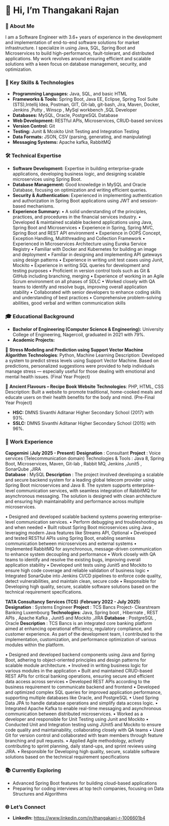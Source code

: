 # 👋 Hi, I’m Thangakani Rajan

### 🎯 About Me
I am a Software Engineer with 3.6+ years of experience in the development and implementation of end-to-end software solutions for market infrastructure. I specialize in using Java, SQL, Spring Boot and Microservices to build high-performance, fault-tolerant, and distributed applications. My work revolves around ensuring efficient and scalable solutions with a keen focus on database management, security, and optimization.

### 🚀 Key Skills & Technologies
- **Programming Languages:** Java, SQL, and basic HTML
- **Frameworks & Tools:** Spring Boot, Java EE, Eclipse, Spring Tool Suite (STS),Intellij Idea,  Postman, GIT, Git-lab, git-bash, Jira, Maven, Docker, Jenkins ,Putty , Winscp , MySql workbench ,SQL Developer
- **Databases:** MySQL, Oracle, PostgreSQL Database
- **Web Development:** RESTful APIs, Microservices, CRUD-based services
- **Version Control:** Git
- **Testing:** Junit & Mcokito Unit Testing and Integration Testing 
- **Data Formats:** JSON, CSV (parsing, generating, and manipulating)
- **Messaging Systems:** Apache kafka, RabbitMQ

### 🛠 Technical Expertise
- **Software Development:** Expertise in building enterprise-grade applications, developing business logic, and designing scalable microservices using Spring Boot.
- **Database Management:** Good knowledge in MySQL and Oracle Database, focusing on optimization and writing efficient queries.
- **Security & Authentication:** Experienced in implementing authentication and authorization in Spring Boot applications using JWT and session-based mechanisms.
- **Experience Summary:**
        • A solid understanding of the principles, practices, and procedures in the financial services industry.
        •	Developed & maintained scalable backend applications using Java, Spring Boot and Microservices
        •	Experience in Spring, Spring MVC, Spring Boot and REST API environment
        •	Experience in OOPS Concept, Exception Handling, Multithreading and Collection Framework
        •	Experienced in Microservices Architecture using Eureka Service Registry
        •	Familiar with Docker and Kubernetes for building an image and deployment
        •	Familiar in designing and implementing API gateways using design patterns
        •	Experience in writing unit test cases using Junit, Mockito
        •	Experience in writing SQL queries for development and testing purposes
        •	Proficient in version control tools such as Git & GitHub including branching, merging
        •	Experience of working in an Agile Scrum environment on all phases of SDLC
        •	Worked closely with QA teams to identify and resolve bugs, improving overall application stability
        •	Collaborated with senior developers to enhance coding skills and understanding of best practices
        •	Comprehensive problem-solving abilities, good verbal and written communication skills


### 🎓 Educational Background
- **Bachelor of Engineering (Computer Science & Engineering):** University College of Engineering, Nagercoil, graduated in 2021 with 79%.
- **Academic Projects:**

🔹 **Stress Modeling and Prediction using Support Vector Machine Algorithm**
**Technologies**: Python, Machine Learning
Description: Developed a system to predict stress levels using Support Vector Machine. Based on predictions, personalized suggestions were provided to help individuals manage stress — especially useful for those dealing with emotional and mental health issues. (Final Year Project)

🔹 **Ancient Flavours – Recipe Book Website**
**Technologies**: PHP, HTML, CSS
Description: Built a website to promote traditional, home-cooked meals and educate users on their health benefits for the body and mind. (Pre-Final Year Project)
- **HSC:** DMNS Sivanthi Aditanar Higher Secondary School (2017) with 93%.
- **SSLC:** DMNS Sivanthi Aditanar Higher Secondary School (2015) with 96%.

### 💼 Work Experience
**Capgemini**  (**July 2025 - Present**)
**Designation** : Consultant
**Project**	: Voice services (Telecommunication domain) Technologies & Tools	: Java 8, Spring Boot, Microservices, Maven, Git-lab , Rabbit MQ, Jenkins ,Junit5 , SonarQube ,JIRA  
**Database**	: MySQL
**Description**	: The project involved developing a scalable and secure backend system for a leading global telecom provider using Spring Boot microservices and Java 8. The system supports enterprise-level communication services, with seamless integration of RabbitMQ for asynchronous messaging. The solution is designed with clean architecture and ensuring high maintainability and performance across multiple microservices.

•	Designed and developed scalable backend systems powering enterprise-level communication services.
•	Perform debugging and troubleshooting as and when needed
•	Built robust Spring Boot microservices using Java , leveraging modern Java features like Streams API, Optional
•	Developed and tested RESTful APIs using Spring Boot, enabling seamless communication between microservices and external systems
•	Implemented RabbitMQ for asynchronous, message-driven communication to enhance system decoupling and performance
•	Work closely with QA teams to identify and resolve the existing bugs, improving overall application stability
•	Developed unit tests using Junit5 and Mockito to ensure high code coverage and reliable validation of business logic
•	Integrated SonarQube into Jenkins CI/CD  pipelines to enforce code quality, detect vulnerabilities, and maintain clean, secure code
•	Responsible for Developing high quality, secure, scalable software solutions based on the technical requirement specifications.

**TATA Consultancy Services (TCS)**  (**February 2022 - July 2025**) 
**Designation** : Systems Engineer
**Project** 	: TCS Bancs Project- Clearstream Banking Luxembourg
**Technologies**: Java, Spring boot , Hibernate , REST APIs ,  Apache Kafka , Junit5 and Mockito  ,JIRA
**Database**	: PostgreSQL , Oracle
**Description**	: TCS Bancs is an integrated core banking platform aimed at enhancing operational efficiency, regulatory compliance, and customer experience. As part of the development team, I contributed to the implementation, customization, and performance optimization of various modules within the platform.

•	Designed and developed backend components using Java and Spring Boot, adhering to object-oriented principles and design patterns for scalable module architecture.
•	Involved in writing business logic for various modules in the application
•	Built and maintained CRUD-based REST APIs for critical banking operations, ensuring secure and efficient data access across services
•	Developed REST APIs according to the business requirement to communicate backend and frontend
•	Developed and optimized complex SQL queries for improved application performance, supporting multiple databases like Oracle, and PostgreSQL
•	Used Spring Data JPA to handle database operations and simplify data access logic.
•	Integrated Apache Kafka to enable real-time messaging and asynchronous communication between distributed microservices.
•	Worked as a developer and responsible for Unit Testing using Junit and Mockito
•	Conducted Unit and Integration testing using JUnit5 and Mockito to ensure code quality and maintainability, collaborating closely with QA teams
•	Used Git for version control and collaborated with team members through feature branching and pull requests.
•	Applied Agile methodology, actively contributing to sprint planning, daily stand-ups, and sprint reviews using JIRA.
•	Responsible for Developing high quality, secure, scalable software solutions based on the technical requirement specifications


### 📚 Currently Exploring
- Advanced Spring Boot features for building cloud-based applications
- Preparing for coding interviews at top tech companies, focusing on Data Structures and Algorithms
### 🌐 Let’s Connect
- **LinkedIn:** https://www.linkedin.com/in/thangakani-r-1006601b4

